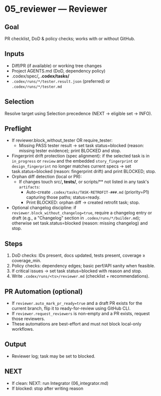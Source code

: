 # 05_reviewer — Reviewer

## Goal
PR checklist, DoD & policy checks; works with or without GitHub.

## Inputs
- Diff/PR (if available) or working tree changes
- Project AGENTS.md (DoD, dependency policy)
- .codex/spec/**, .codex/tasks/**
- `.codex/runs/*/tester.result.json` (preferred) or `.codex/runs/*/tester.md`

## Selection
Resolve target using Selection precedence (NEXT → eligible set → INFO).

## Preflight
- If reviewer.block_without_tester OR require_tester:
  - Missing PASS tester result → set task status=blocked (reason: missing tester evidence); print BLOCKED and stop.
- Fingerprint drift protection (spec alignment): if the selected task is in `in_progress` or `review` and the embedded `story_fingerprint` or `design_fingerprint` no longer matches current specs → set task.status=blocked (reason: fingerprint drift) and print BLOCKED; stop.
- Orphan diff detection (local or PR):
  - If changes touch src/**, tests/**, or scripts/** not listed in any task's `artifacts`:
    - Auto-create `.codex/tasks/TASK-RETROFIT-###.md` (priority=P1) capturing those paths; status=ready.
    - Print BLOCKED: orphan diff → created retrofit task; stop.
- Optional changelog discipline: if `reviewer.block_without_changelog=true`, require a changelog entry or draft (e.g., a "Changelog" section in `.codex/runs/*/builder.md`); otherwise set task.status=blocked (reason: missing changelog) and stop.

## Steps
1) DoD checks: IDs present, docs updated, tests present, coverage ≥ coverage_min.
2) Policy checks: dependency edges; basic perf/API sanity when feasible.
3) If critical issues → set task status=blocked with reason and stop.
4) Write `.codex/runs/<ts>/reviewer.md` (checklist + recommendations).

## PR Automation (optional)
- If `reviewer.auto_mark_pr_ready=true` and a draft PR exists for the current branch, flip it to ready-for-review using GitHub CLI.
- If `reviewer.request_reviewers` is non-empty and a PR exists, request those reviewers.
- These automations are best-effort and must not block local-only workflows.

## Output
- Reviewer log; task may be set to blocked.

## NEXT
- If clean: NEXT: run Integrator (06_integrator.md)
- If blocked: stop after writing reason
